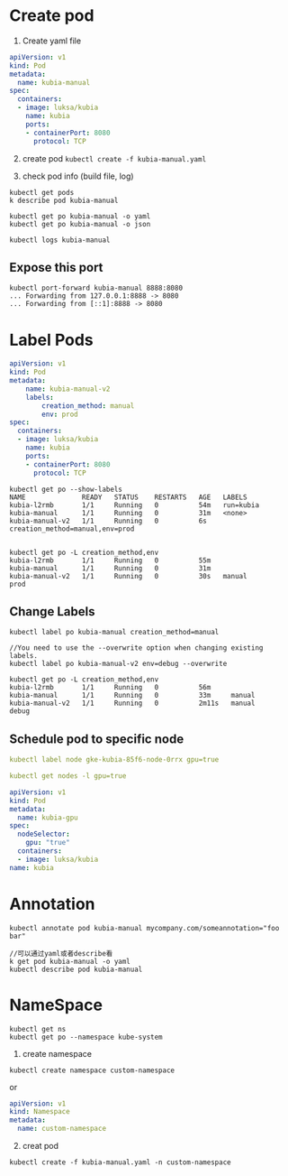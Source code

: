 # Create pod

1. Create yaml file
```yml
apiVersion: v1
kind: Pod
metadata:
  name: kubia-manual
spec:
  containers:
  - image: luksa/kubia
    name: kubia
    ports:
    - containerPort: 8080
      protocol: TCP
```

2. create pod
```kubectl create -f kubia-manual.yaml```

3. check pod info (build file, log)
```
kubectl get pods
k describe pod kubia-manual

kubectl get po kubia-manual -o yaml
kubectl get po kubia-manual -o json

kubectl logs kubia-manual
```

## Expose this port
```
kubectl port-forward kubia-manual 8888:8080
... Forwarding from 127.0.0.1:8888 -> 8080
... Forwarding from [::1]:8888 -> 8080
```

# Label Pods
```yaml
apiVersion: v1
kind: Pod
metadata:
    name: kubia-manual-v2
    labels:
        creation_method: manual
        env: prod
spec:
  containers:
  - image: luksa/kubia
    name: kubia
    ports:
    - containerPort: 8080
      protocol: TCP
```

```
kubectl get po --show-labels
NAME              READY   STATUS    RESTARTS   AGE   LABELS
kubia-l2rmb       1/1     Running   0          54m   run=kubia
kubia-manual      1/1     Running   0          31m   <none>
kubia-manual-v2   1/1     Running   0          6s    creation_method=manual,env=prod


kubectl get po -L creation_method,env
kubia-l2rmb       1/1     Running   0          55m
kubia-manual      1/1     Running   0          31m
kubia-manual-v2   1/1     Running   0          30s   manual            prod
```

## Change Labels
```shell
kubectl label po kubia-manual creation_method=manual

//You need to use the --overwrite option when changing existing labels.
kubectl label po kubia-manual-v2 env=debug --overwrite

kubectl get po -L creation_method,env
kubia-l2rmb       1/1     Running   0          56m
kubia-manual      1/1     Running   0          33m     manual
kubia-manual-v2   1/1     Running   0          2m11s   manual            debug
```

## Schedule pod to specific node
```yml
kubectl label node gke-kubia-85f6-node-0rrx gpu=true

kubectl get nodes -l gpu=true

apiVersion: v1
kind: Pod
metadata:
  name: kubia-gpu
spec:
  nodeSelector:
    gpu: "true"
  containers:
  - image: luksa/kubia
name: kubia
```

# Annotation
```
kubectl annotate pod kubia-manual mycompany.com/someannotation="foo bar"

//可以通过yaml或者describe看
k get pod kubia-manual -o yaml
kubectl describe pod kubia-manual
```

# NameSpace
```
kubectl get ns
kubectl get po --namespace kube-system
```

1. create namespace
```
kubectl create namespace custom-namespace
```
or
```yml
apiVersion: v1
kind: Namespace
metadata:
  name: custom-namespace
```

2. creat pod
```
kubectl create -f kubia-manual.yaml -n custom-namespace
```
